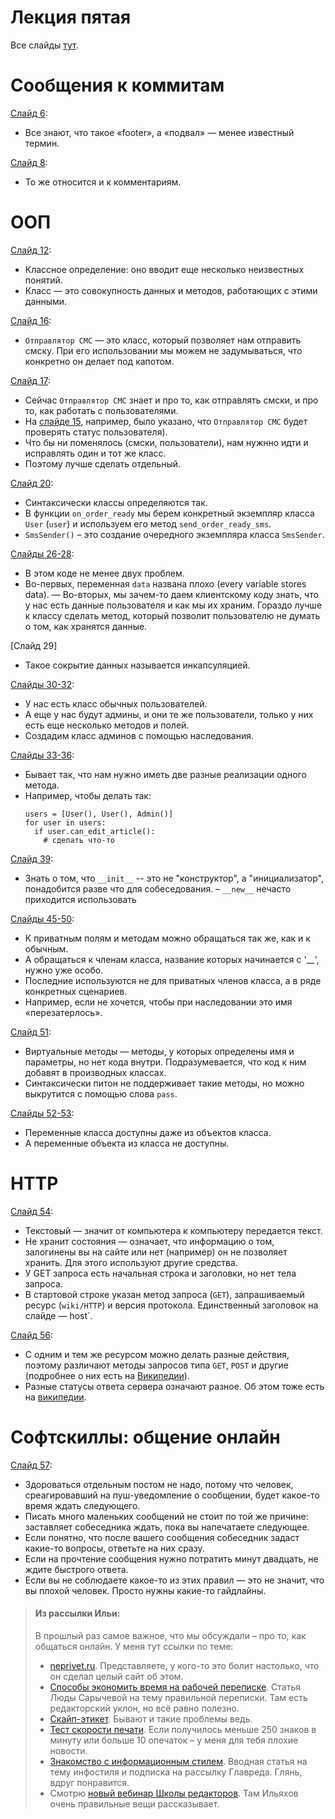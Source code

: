 # Лекция пятая
Все слайды [тут](http://melevir.com/static/styleru_py/slides/5.html).

# Сообщения к коммитам
[Слайд 6](http://melevir.com/static/styleru_py/slides/5.html?full#6):
- Все знают, что такое «footer», а «подвал» — менее известный термин.

[Слайд 8](http://melevir.com/static/styleru_py/slides/5.html?full#8):
- То же относится и к комментариям.

# ООП
[Слайд 12](http://melevir.com/static/styleru_py/slides/5.html?full#12):
- Классное определение: оно вводит еще несколько неизвестных понятий.
- Класс — это совокупность данных и методов, работающих с этими данными.

[Слайд 16](http://melevir.com/static/styleru_py/slides/5.html?full#16):
- `Отправлятор СМС` — это класс, который позволяет нам отправить смску. При его использовании мы можем не задумываться, что конкретно он делает под капотом.

[Слайд 17](http://melevir.com/static/styleru_py/slides/5.html?full#17):
- Сейчас `Отправлятор СМС` знает и про то, как отправлять смски, и про то, как работать с пользователями.
- На [слайде 15](http://melevir.com/static/styleru_py/slides/5.html?full#15), например, было указано, что `Отправлятор СМС` будет проверять статус пользователя).
- Что бы ни поменялось (смски, пользователи), нам нужнно идти и исправлять один и тот же класс.
- Поэтому лучше сделать отдельный.

[Слайд 20](http://melevir.com/static/styleru_py/slides/5.html?full#20):
- Синтаксически классы определяются так.
- В функции `on_order_ready` мы берем конкретный экземпляр класса `User` (`user`) и используем его метод `send_order_ready_sms`. 
- `SmsSender()` – это создание очередного экземпляра класса `SmsSender`.

[Слайды 26-28](http://melevir.com/static/styleru_py/slides/5.html?full#26):
- В этом коде не менее двух проблем.
- Во-первых, переменная `data` названа плохо (every variable stores data).
— Во-вторых, мы зачем-то даем клиентскому коду знать, что у нас есть данные пользователя и как мы их храним. Гораздо лучше к классу сделать метод, который позволит пользователю не думать о том, как хранятся данные.

[Слайд 29]
- Такое сокрытие данных называется инкапсуляцией.

[Слайды 30-32](http://melevir.com/static/styleru_py/slides/5.html?full#30):
- У нас есть класс обычных пользователей.
- А еще у нас будут админы, и они те же пользователи, только у них есть еще несколько методов и полей.
- Создадим класс админов с помощью наследования.

[Слайды 33-36](http://melevir.com/static/styleru_py/slides/5.html?full#33):
- Бывает так, что нам нужно иметь две разные реализации одного метода.
- Например, чтобы делать так:
  ```
  users = [User(), User(), Admin()]
  for user in users:
    if user.can_edit_article():
      # сделать что-то
  ```

[Слайд 39](http://melevir.com/static/styleru_py/slides/5.html?full#39):
- Знать о том, что `__init__` -- это не "конструктор", а "инициализатор", понадобится разве что для собеседования.
– `__new__` нечасто приходится использовать

[Слайды 45-50](http://melevir.com/static/styleru_py/slides/5.html?full#45):
- К приватным полям и методам можно обращаться так же, как и к обычным.
- А обращаться к членам класса, название которых начинается с '__', нужно уже особо.
- Последние используются не для приватных членов класса, а в ряде конкретных сценариев.
- Например, если не хочется, чтобы при наследовании это имя «перезатерлось».

[Слайд 51](http://melevir.com/static/styleru_py/slides/5.html?full#51):
- Виртуальные методы — методы, у которых определены имя и параметры, но нет кода внутри. Подразумевается, что код к ним добавят в производных классах.
- Синтаксически питон не поддерживает такие методы, но можно выкрутится с помощью слова `pass`.

[Слайды 52-53](http://melevir.com/static/styleru_py/slides/5.html?full#52):
- Переменные класса доступны даже из объектов класса.
- А переменные объекта из класса не доступны.

# HTTP
[Слайд 54](http://melevir.com/static/styleru_py/slides/5.html?full#54):
- Текстовый — значит от компьютера к компьютеру передается текст.
- Не хранит состояния — означает, что информацию о том, залогинены вы на сайте или нет (например) он не позволяет хранить. Для этого используют другие средства. 
- У GET запроса есть начальная строка и заголовки, но нет тела запроса.
- В стартовой строке указан метод запроса (`GET`), запрашиваемый ресурс (`wiki/HTTP`) и версия протокола. Единственный заголовок на слайде — host`.

[Слайд 56](http://melevir.com/static/styleru_py/slides/5.html?full#56):
- C одним и тем же ресурсом можно делать разные действия, поэтому различают методы запросов типа `GET`, `POST` и другие (подробнее о них есть на [Википедии](https://ru.wikipedia.org/wiki/Http#.D0.9C.D0.B5.D1.82.D0.BE.D0.B4.D1.8B)).
- Разные статусы ответа сервера означают разное. Об этом тоже есть на [википедии](https://ru.wikipedia.org/wiki/Http#.D0.9A.D0.BE.D0.B4.D1.8B_.D1.81.D0.BE.D1.81.D1.82.D0.BE.D1.8F.D0.BD.D0.B8.D1.8F).

# Софтскиллы: общение онлайн
[Слайд 57](http://melevir.com/static/styleru_py/slides/5.html?full#57):
- Здороваться отдельным постом не надо, потому что человек, среагировавший на пуш-уведомление о сообщении, будет какое-то время ждать следующего.
- Писать много маленьких сообщений не стоит по той же причине: заставляет собеседника ждать, пока вы напечатаете следующее.
- Если понятно, что после вашего сообщения собеседник задаст какие-то вопросы, ответьте на них сразу.
- Если на прочтение сообщения нужно потратить минут двадцать, не ждите быстрого ответа.
- Если вы не соблюдаете какое-то из этих правил — это не значит, что вы плохой человек. Просто нужны какие-то гайдлайны.

> #### Из рассылки Ильи: 
> В прошлый раз самое важное, что мы обсуждали – про то, как общаться онлайн. У меня тут ссылки по теме:
> - [neprivet.ru](http://neprivet.ru/). Представляете, у кого-то это болит настолько, что он сделал целый сайт об этом.
> - [Способы экономить время на рабочей переписке](http://kompotique.ru/spend-less/). Статья Люды Сарычевой на тему правильной переписки. Там есть редакторский уклон, но всё равно полезно.
> - [Скайп-этикет](http://ksoftware.livejournal.com/223709.html). Бывают и такие проблемы ведь.
> - [Тест скорости печати](http://nabiraem.ru/test/). Если получилось меньше 250 знаков в минуту или больше 10 опечаток – у меня для тебя плохие новости.
> - [Знакомство с информационным стилем](http://maximilyahov.ru/hello/). Вводная статья на тему инфостиля и подписка на рассылку Главреда. Глянь, вдруг понравится.
> - Смотрю [новый вебинар Школы редакторов](https://www.youtube.com/watch?v=qz-5loa1ZM8). Там Ильяхов очень правильные вещи рассказывает.
